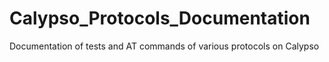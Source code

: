 # Calypso_Protocols_Documentation
Documentation of tests and AT commands of various protocols on Calypso
